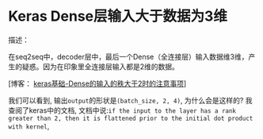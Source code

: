 # Keras Dense层输入大于数据为3维

描述：

​	在seq2seq中，decoder层中，最后一个Dense（全连接层）输入数据维3维，产生的疑惑。因为在印象里全连接层输入都是2维的数据。



[博客： [keras基础-Dense的输入的秩大于2时的注意事项](https://www.mlln.cn/2018/08/30/keras基础-Dense的输入的秩大于2时的注意事项/)]

我们可以看到, 输出`output`的形状是`(batch_size, 2, 4)`, 为什么会是这样的? 我查阅了keras中的文档, 文档中说:`if the input to the layer has a rank greater than 2, then it is flattened prior to the initial dot product with kernel`,  

